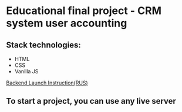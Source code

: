 # Educational final project - CRM system user accounting

## Stack technologies: 
* HTML
* CSS
* Vanilla JS

[Backend Launch Instruction(RUS)](https://github.com/prostoG/Mini-CRM/tree/main/crm-backend#readme)

## To start a project, you can use any live server
